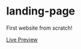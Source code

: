 # landing-page
First website from scratch!

[Live Preview](https://pmcmahan1.github.io/landing-page/)
